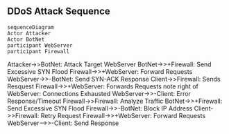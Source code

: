 ## DDoS Attack Sequence

```mermaid
sequenceDiagram
Actor Attacker
Actor BotNet
participant WebServer
participant Firewall

```
  Attacker->>BotNet: Attack Target WebServer
  BotNet->>+Firewall: Send Excessive SYN Flood
  Firewall->>+WebServer: Forward Requests
  WebServer->>-BotNet: Send SYN-ACK Response
  Client->>Firewall: Sends Resquest
  Firewall->>+WebServer: Forwards Requests
  note right of WebServer: Connections Exhausted
  WebServer->>-Client: Error Response/Timeout
  Firewall->>Firewall: Analyze Traffic
  BotNet->>+Firewall: Send Excessive SYN Flood
  Firewall->>-BotNet: Block IP Address
  Client->>Firewall: Retry Request
  Firewall->>+WebServer: Forward Requests
  WebServer-->>-Client: Send Response
``` 
